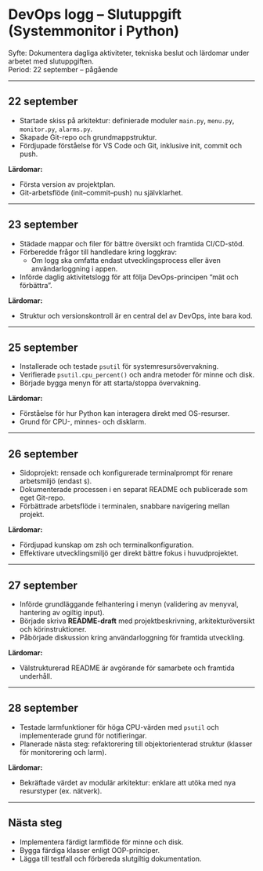 # DevOps logg – Slutuppgift (Systemmonitor i Python)

Syfte: Dokumentera dagliga aktiviteter, tekniska beslut och lärdomar under arbetet med slutuppgiften.  
Period: 22 september – pågående

---

## 22 september
- Startade skiss på arkitektur: definierade moduler `main.py`, `menu.py`, `monitor.py`, `alarms.py`.
- Skapade Git-repo och grundmappstruktur.
- Fördjupade förståelse för VS Code och Git, inklusive init, commit och push.

**Lärdomar:**  
- Första version av projektplan.  
- Git-arbetsflöde (init–commit–push) nu självklarhet.

---

## 23 september
- Städade mappar och filer för bättre översikt och framtida CI/CD-stöd.
- Förberedde frågor till handledare kring loggkrav:  
  - Om logg ska omfatta endast utvecklingsprocess eller även användarloggning i appen.
- Införde daglig aktivitetslogg för att följa DevOps-principen “mät och förbättra”.

**Lärdomar:**  
- Struktur och versionskontroll är en central del av DevOps, inte bara kod.

---

## 25 september
- Installerade och testade `psutil` för systemresursövervakning.  
- Verifierade `psutil.cpu_percent()` och andra metoder för minne och disk.
- Började bygga menyn för att starta/stoppa övervakning.

**Lärdomar:**  
- Förståelse för hur Python kan interagera direkt med OS-resurser.  
- Grund för CPU-, minnes- och disklarm.

---

## 26 september
- Sidoprojekt: rensade och konfigurerade terminalprompt för renare arbetsmiljö (endast `$`).  
- Dokumenterade processen i en separat README och publicerade som eget Git-repo.
- Förbättrade arbetsflöde i terminalen, snabbare navigering mellan projekt.

**Lärdomar:**  
- Fördjupad kunskap om zsh och terminalkonfiguration.  
- Effektivare utvecklingsmiljö ger direkt bättre fokus i huvudprojektet.

---

## 27 september
- Införde grundläggande felhantering i menyn (validering av menyval, hantering av ogiltig input).
- Började skriva **README-draft** med projektbeskrivning, arkitekturöversikt och körinstruktioner.
- Påbörjade diskussion kring användarloggning för framtida utveckling.

**Lärdomar:**  
- Välstrukturerad README är avgörande för samarbete och framtida underhåll.

---

## 28 september
- Testade larmfunktioner för höga CPU-värden med `psutil` och implementerade grund för notifieringar.  
- Planerade nästa steg: refaktorering till objektorienterad struktur (klasser för monitorering och larm).

**Lärdomar:**  
- Bekräftade värdet av modulär arkitektur: enklare att utöka med nya resurstyper (ex. nätverk).

---

## Nästa steg
- Implementera färdigt larmflöde för minne och disk.
- Bygga färdiga klasser enligt OOP-principer.
- Lägga till testfall och förbereda slutgiltig dokumentation.
